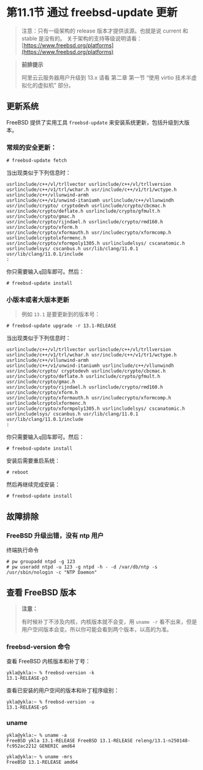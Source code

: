 # 第11.1节 通过 freebsd-update 更新

> 注意：只有一级架构的 release 版本才提供该源。也就是说 current 和 stable 是没有的。 关于架构的支持等级说明请看： [https://www.freebsd.org/platforms](https://www.freebsd.org/platforms)

> **前排提示**
>
> 阿里云云服务器用户升级到 13.x 请看 第二章 第一节 “使用 virtio 技术半虚拟化的虚拟机” 部分。

## 更新系统

FreeBSD 提供了实用工具 `freebsd-update` 来安装系统更新，包括升级到大版本。

### 常规的安全更新：

```
# freebsd-update fetch
```

当出现类似于下列信息时：

```
usrlinclude/c++/vl/trllvector usrlinclude/c++/vl/trllversion usrlinclude/c++/v1/trl/wchar.h usr/include/c++/v1/tr1/wctype.h usrlinclude/c++/vllunwind-armh
usrlinclude/c++/v1/unwind-itaniumh usrlinclude/c++/vllunwindh
usr/include/crypto/ cryptodevh usrlinclude/crypto/cbcmac.h usr/include/crypto/deflate.h usrlinclude/crypto/gfmult.h usr/include/crypto/gmac.h
usr/include/crypto/rijndael.h usrlinclude/crypto/rmd160.h usr/include/crypto/xform.h
usr/include/crypto/xformauth.h usr/includecrypto/xformcomp.h usrlincludelcryptolxformenc.h
usr/include/crypto/xformpoly1305.h usrlincludelsys/ cscanatomic.h usrlincludelsys/ cscanbus.h usr/lib/clang/11.0.1
usr/lib/clang/11.0.1/include
:
```

你只需要输入`q`回车即可。然后：

```
# freebsd-update install
```

### 小版本或者大版本更新

> 例如 `13.1` 是要更新到的版本号：

```
# freebsd-update upgrade -r 13.1-RELEASE
```

当出现类似于下列信息时：

```
usrlinclude/c++/vl/trllvector usrlinclude/c++/vl/trllversion usrlinclude/c++/v1/trl/wchar.h usr/include/c++/v1/tr1/wctype.h usrlinclude/c++/vllunwind-armh
usrlinclude/c++/v1/unwind-itaniumh usrlinclude/c++/vllunwindh
usr/include/crypto/ cryptodevh usrlinclude/crypto/cbcmac.h usr/include/crypto/deflate.h usrlinclude/crypto/gfmult.h usr/include/crypto/gmac.h
usr/include/crypto/rijndael.h usrlinclude/crypto/rmd160.h usr/include/crypto/xform.h
usr/include/crypto/xformauth.h usr/includecrypto/xformcomp.h usrlincludelcryptolxformenc.h
usr/include/crypto/xformpoly1305.h usrlincludelsys/ cscanatomic.h usrlincludelsys/ cscanbus.h usr/lib/clang/11.0.1
usr/lib/clang/11.0.1/include
:
```

你只需要输入`q`回车即可。然后：

```
# freebsd-update install
```

安装后需要重启系统：

```
# reboot
```

然后再继续完成安装：

```
# freebsd-update install
```

## **故障排除**

### **FreeBSD 升级出错，没有 ntp 用户**

终端执行命令

```
# pw groupadd ntpd -g 123
# pw useradd ntpd -u 123 -g ntpd -h - -d /var/db/ntp -s /usr/sbin/nologin -c "NTP Daemon"
```

## 查看 FreeBSD 版本

>**注意：**
>
>有时候补丁不涉及内核，内核版本就不会变，用 `uname -r` 看不出来，但是用户空间版本会变。所以你可能会看到两个版本，以高的为准。

### freebsd-version 命令

查看 FreeBSD 内核版本和补丁号：

```
ykla@ykla:~ % freebsd-version -k
13.1-RELEASE-p3
```

查看已安装的用户空间的版本和补丁程序级别：

```
ykla@ykla:~ % freebsd-version -u
13.1-RELEASE-p5
```

### uname

```
ykla@ykla:~ % uname -a
FreeBSD ykla 13.1-RELEASE FreeBSD 13.1-RELEASE releng/13.1-n250148-fc952ac2212 GENERIC amd64
```

```
ykla@ykla:~ % uname -mrs
FreeBSD 13.1-RELEASE amd64
```
